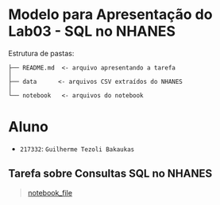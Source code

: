 # Modelo para Apresentação do Lab03 - SQL no NHANES

Estrutura de pastas:

~~~
├── README.md  <- arquivo apresentando a tarefa
│
├── data      <- arquivos CSV extraídos do NHANES
│
└── notebook   <- arquivos do notebook
~~~

# Aluno
* `217332`: `Guilherme Tezoli Bakaukas`

## Tarefa sobre Consultas SQL no NHANES

> [notebook_file](notebook/lab03-nhanes.ipynb)

